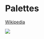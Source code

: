 # Palettes
[Wikipedia](https://en.wikipedia.org/wiki/Palette_window)

![](https://upload.wikimedia.org/wikipedia/commons/f/f8/Paint.NET_3.35_screenshot.png)